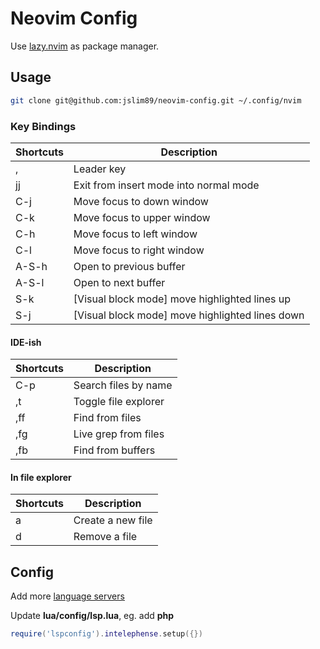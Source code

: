 # Neovim Config

Use [lazy.nvim](https://github.com/folke/lazy.nvim) as package manager.

## Usage

```sh
git clone git@github.com:jslim89/neovim-config.git ~/.config/nvim
```

### Key Bindings

| Shortcuts | Description |
| --------- | ----------- |
| ,  | Leader key |
| jj | Exit from insert mode into normal mode |
| C-j | Move focus to down window |
| C-k | Move focus to upper window |
| C-h | Move focus to left window |
| C-l | Move focus to right window |
| A-S-h | Open to previous buffer |
| A-S-l | Open to next buffer |
| S-k | [Visual block mode] move highlighted lines up |
| S-j | [Visual block mode] move highlighted lines down |

#### IDE-ish

| Shortcuts | Description |
| --------- | ----------- |
| C-p | Search files by name |
| ,t | Toggle file explorer |
| ,ff | Find from files |
| ,fg | Live grep from files |
| ,fb | Find from buffers |

#### In file explorer

| Shortcuts | Description |
| --------- | ----------- |
| a | Create a new file |
| d | Remove a file |

## Config

Add more [language servers](https://github.com/williamboman/mason-lspconfig.nvim?tab=readme-ov-file#available-lsp-servers)

Update **lua/config/lsp.lua**, eg. add **php**

```lua
require('lspconfig').intelephense.setup({})
```

